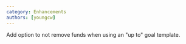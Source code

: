 ```yaml
---
category: Enhancements
authors: [youngcw]
---
```


Add option to not remove funds when using an "up to" goal template.
